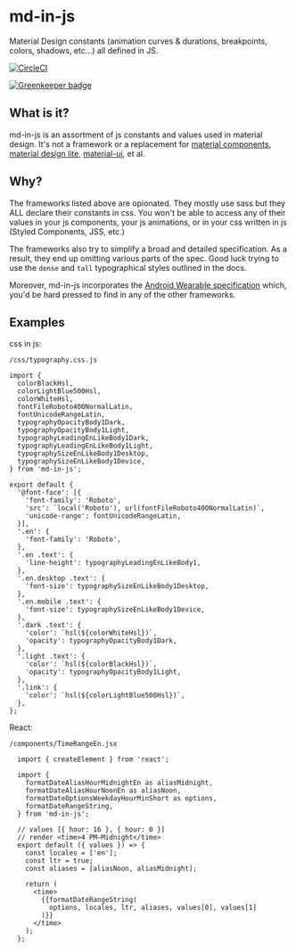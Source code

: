 # md-in-js

Material Design constants (animation curves & durations, breakpoints, colors, shadows, etc…) all defined in JS.

[![CircleCI](https://circleci.com/gh/psirenny/md-in-js/tree/master.svg?style=svg)](https://circleci.com/gh/psirenny/md-in-js/tree/master)

[![Greenkeeper badge](https://badges.greenkeeper.io/psirenny/md-in-js.svg)](https://greenkeeper.io/)

## What is it?

md-in-js is an assortment of js constants and values used in material design. It's not a framework or a replacement for [material components](https://material.io/components/), [material design lite](https://getmdl.io/), [material-ui](http://www.material-ui.com/), et al.

## Why?

The frameworks listed above are opionated. They mostly use sass but they ALL declare their constants in css. You won't be able to access any of their values in your js components, your js animations, or in your css written in js (Styled Components, JSS, etc.)

The frameworks also try to simplify a broad and detailed specification. As a result, they end up omitting various parts of the spec. Good luck trying to use the `dense` and `tall` typographical styles outlined in the docs.

Moreover, md-in-js incorporates the [Android Wearable specification](https://www.google.com/design/spec-wear/android-wear/introduction.html) which, you'd be hard pressed to find in any of the other frameworks.

## Examples

css in js:

`/css/typography.css.js`

    import {
      colorBlackHsl,
      colorLightBlue500Hsl,
      colorWhiteHsl,
      fontFileRoboto400NormalLatin,
      fontUnicodeRangeLatin,
      typographyOpacityBody1Dark,
      typographyOpacityBody1Light,
      typographyLeadingEnLikeBody1Dark,
      typographyLeadingEnLikeBody1Light,
      typographySizeEnLikeBody1Desktop,
      typographySizeEnLikeBody1Device,
    } from 'md-in-js';

    export default {
      '@font-face': [{
        'font-family': 'Roboto',
        'src': `local('Roboto'), url(fontFileRoboto400NormalLatin)`,
        'unicode-range': fontUnicodeRangeLatin,
      }],
      '.en': {
        'font-family': 'Roboto',
      },
      '.en .text': {
        'line-height': typographyLeadingEnLikeBody1,
      },
      '.en.desktop .text': {
        'font-size': typographySizeEnLikeBody1Desktop,
      },
      '.en.mobile .text': {
        'font-size': typographySizeEnLikeBody1Device,
      },
      '.dark .text': {
        'color': `hsl(${colorWhiteHsl})`,
        'opacity': typographyOpacityBody1Dark,
      },
      '.light .text': {
        'color': `hsl(${colorBlackHsl})`,
        'opacity': typographyOpacityBody1Light,
      },
      '.link': {
        'color': `hsl(${colorLightBlue500Hsl})`,
      },
    };

React:

`/components/TimeRangeEn.jsx`

      import { createElement } from 'react';

      import {
        formatDateAliasHourMidnightEn as aliasMidnight,
        formatDateAliasHourNoonEn as aliasNoon,
        formatDateOptionsWeekdayHourMinShort as options,
        formatDateRangeString,
      } from 'md-in-js';

      // values [{ hour: 16 }, { hour: 0 }]
      // render <time>4 PM–Midnight</time>
      export default ({ values }) => {
        const locales = ['en'];
        const ltr = true;
        const aliases = [aliasNoon, aliasMidnight];

        return (
          <time>
            {{formatDateRangeString(
              options, locales, ltr, aliases, values[0], values[1]
            )}}
          </time>
        );
      };
